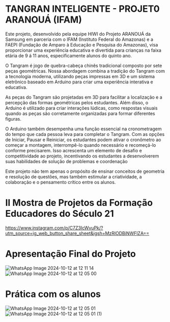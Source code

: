 # TANGRAN INTELIGENTE - PROJET0 ARANOUÁ (IFAM)

Este projeto, desenvolvido pela equipe HIWI do Projeto ARANOUÁ da Samsung em parceria com o IFAM (Instituto Federal do Amazonas) e a FAEPI (Fundação de Amparo à Educação e Pesquisa do Amazonas), visa proporcionar uma experiência educativa e divertida para crianças na faixa etária de 9 á 11 anos, especificamente alunos do quinto ano.

O Tangram é jogo de quebra-cabeça chinês tradicional composto por sete peças geométricas. Nossa abordagem combina a tradição do Tangram com a tecnologia moderna, utilizando peças impressas em 3D e um sistema eletrônico baseado em Arduino para criar uma experiência interativa e educativa.

As peças do Tangram são projetadas em 3D para facilitar a localização e a percepção das formas geométricas pelos estudantes. Além disso, o Arduino é utilizado para criar interações lúdicas, como respostas visuais quando as peças são corretamente organizadas para formar diferentes figuras.

O Arduino também desempenha uma função essencial na cronometragem do tempo que cada pessoa leva para completar o Tangram. Com as opções de Iniciar, Pausar e Reiniciar, os estudantes podem ativar o cronômetro ao começar a montagem, interrompê-lo quando necessário e recomeçá-lo conforme precisarem. Isso acrescenta um elemento de desafio e competitividade ao projeto, incentivando os estudantes a desenvolverem suas habilidades de solução de problemas e coordenação

Este projeto não tem apenas o propósito de ensinar conceitos de geometria e resolução de questões, mas também estimular a criatividade, a colaboração e o pensamento crítico entre os alunos.

# II Mostra de Projetos da Formação Educadores do Século 21
https://www.instagram.com/p/C7Z3IcWvuPk/?utm_source=ig_web_button_share_sheet&igsh=MzRlODBiNWFlZA==

# Apresentação Final do Projeto
![WhatsApp Image 2024-10-12 at 12 11 14](https://github.com/user-attachments/assets/5831ef96-642b-461c-aad4-88491103c793)
![WhatsApp Image 2024-10-12 at 12 05 00](https://github.com/user-attachments/assets/23cfe7d0-89b7-4e79-b391-b2c9166a5eb7)


# Prática com os alunos
![WhatsApp Image 2024-10-12 at 12 05 01](https://github.com/user-attachments/assets/145fed75-ecd1-491b-b910-bb4d54b1072a)
![WhatsApp Image 2024-10-12 at 12 05 01 (1)](https://github.com/user-attachments/assets/85919728-d30e-4ac1-808d-a62468577553)
